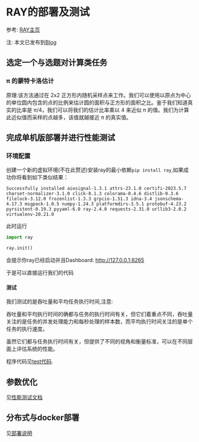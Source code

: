 # RAY的部署及测试
参考: [RAY主页](https://docs.ray.io/en/latest/index.html)
 
 注: 本文已发布到[Blog](http://www.poetrilin.com/2023/06/03/Ray%E9%83%A8%E7%BD%B2%E4%B8%8E%E6%B5%8B%E8%AF%95/)


## 选定一个与选题对计算类任务

###  π 的蒙特卡洛估计

原理:该方法通过在 2x2 正方形内随机采样点来工作。我们可以使用以原点为中心的单位圆内包含的点的比例来估计圆的面积与正方形的面积之比。鉴于我们知道真实的比率是 π/4，我们可以将我们的估计比率乘以 4 来近似 π 的值。我们为计算此近似值而采样的点越多，该值就越接近 π 的真实值。



## 完成单机版部署并进行性能测试 

### 环境配置
创建一个新的虚拟环境(不在此赘述)安装ray的最小依赖`pip install ray`,如果成功你将看到如下类似结果：
```shell
Successfully installed aiosignal-1.3.1 attrs-23.1.0 certifi-2023.5.7 charset-normalizer-3.1.0 click-8.1.3 colorama-0.4.6 distlib-0.3.6 filelock-3.12.0 frozenlist-1.3.3 grpcio-1.51.3 idna-3.4 jsonschema-4.17.3 msgpack-1.0.5 numpy-1.24.3 platformdirs-3.5.1 protobuf-4.23.2 pyrsistent-0.19.3 pyyaml-6.0 ray-2.4.0 requests-2.31.0 urllib3-2.0.2 virtualenv-20.21.0
```

此时运行
```python
import ray

ray.init()
```
会提示你ray已经启动并且Dashboard:	http://127.0.0.1:8265

于是可以直接运行我们的代码

#### 测试

我们测试的是吞吐量和平均任务执行时间,注意:

吞吐量和平均执行时间的确都与任务的执行时间有关，但它们着重点不同，吞吐量关注的是任务的并发处理能力和每秒处理的样本数，而平均执行时间关注的是单个任务的执行速度。

虽然它们都与任务执行时间有关，但提供了不同的视角和衡量标准，可以在不同层面上评估系统的性能。

程序代码见[test代码](./ray_test.ipynb).



## 参数优化

见[性能测试文档](./性能测试.md)

## 分布式与docker部署

见[部署说明](./部署说明.md)